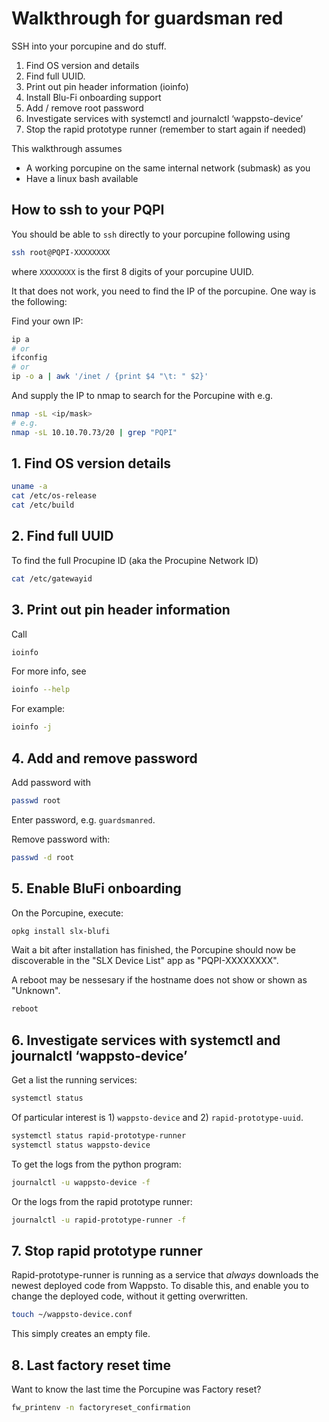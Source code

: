 # Walkthrough for guardsman red

SSH into your porcupine and do stuff.

1. Find OS version and details
2. Find full UUID.
3. Print out pin header information (ioinfo)
4. Install Blu-Fi onboarding support
5. Add / remove root password
6. Investigate services with systemctl and journalctl ‘wappsto-device’
7. Stop the rapid prototype runner (remember to start again if needed)

This walkthrough assumes

* A working porcupine on the same internal network (submask) as you
* Have a linux bash available

## How to ssh to your PQPI

You should be able to `ssh` directly to your porcupine  following using

```bash
ssh root@PQPI-XXXXXXXX
```

where `XXXXXXXX` is the first 8 digits of your porcupine UUID.

It that does not work, you need to find the IP of the porcupine. One way is the following:

Find your own IP:

```bash
ip a
# or
ifconfig
# or
ip -o a | awk '/inet / {print $4 "\t: " $2}'
```

And supply the IP to nmap to search for the Porcupine with e.g.

```bash
nmap -sL <ip/mask>
# e.g.
nmap -sL 10.10.70.73/20 | grep "PQPI"
```

## 1. Find OS version details

```bash
uname -a
cat /etc/os-release
cat /etc/build
```

## 2. Find full UUID

To find the full Procupine ID (aka the Procupine Network ID)

```bash
cat /etc/gatewayid
```

## 3. Print out pin header information

Call

```bash
ioinfo
```

For more info, see

```bash
ioinfo --help
```

For example:

```bash
ioinfo -j
```

## 4. Add and remove password

Add password with

```bash
passwd root
```

Enter password, e.g. `guardsmanred`.

Remove password with:

```bash
passwd -d root
```

## 5. Enable BluFi onboarding

On the Porcupine, execute:

```bash
opkg install slx-blufi
```

Wait a bit after installation has finished, the Porcupine should now be discoverable in the "SLX Device List" app as "PQPI-XXXXXXXX".

A reboot may be nessesary if the hostname does not show or shown as "Unknown".

```bash
reboot
```

## 6. Investigate services with systemctl and journalctl ‘wappsto-device’

Get a list the running services:

```bash
systemctl status
```

Of particular interest is 1) `wappsto-device` and 2) `rapid-prototype-uuid`.

```bash
systemctl status rapid-prototype-runner
systemctl status wappsto-device
```

To get the logs from the python program:

```bash
journalctl -u wappsto-device -f
```

Or the logs from the rapid prototype runner:

```bash
journalctl -u rapid-prototype-runner -f
```


## 7. Stop rapid prototype runner

Rapid-prototype-runner is running as a service that *always* downloads the newest deployed code from Wappsto. To disable this, and enable you to change the deployed code, without it getting overwritten.

```bash
touch ~/wappsto-device.conf
```

This simply creates an empty file.

## 8. Last factory reset time

Want to know the last time the Porcupine was Factory reset?

```bash
fw_printenv -n factoryreset_confirmation
```
